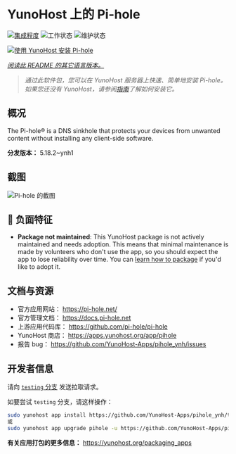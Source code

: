 <!--
注意：此 README 由 <https://github.com/YunoHost/apps/tree/master/tools/readme_generator> 自动生成
请勿手动编辑。
-->

# YunoHost 上的 Pi-hole

[![集成程度](https://dash.yunohost.org/integration/pihole.svg)](https://dash.yunohost.org/appci/app/pihole) ![工作状态](https://ci-apps.yunohost.org/ci/badges/pihole.status.svg) ![维护状态](https://ci-apps.yunohost.org/ci/badges/pihole.maintain.svg)

[![使用 YunoHost 安装 Pi-hole](https://install-app.yunohost.org/install-with-yunohost.svg)](https://install-app.yunohost.org/?app=pihole)

*[阅读此 README 的其它语言版本。](./ALL_README.md)*

> *通过此软件包，您可以在 YunoHost 服务器上快速、简单地安装 Pi-hole。*  
> *如果您还没有 YunoHost，请参阅[指南](https://yunohost.org/install)了解如何安装它。*

## 概况

The Pi-hole® is a DNS sinkhole that protects your devices from unwanted content without installing any client-side software.

**分发版本：** 5.18.2~ynh1

## 截图

![Pi-hole 的截图](./doc/screenshots/dashboard.png)

## :red_circle: 负面特征

- **Package not maintained**: This YunoHost package is not actively maintained and needs adoption. This means that minimal maintenance is made by volunteers who don't use the app, so you should expect the app to lose reliability over time. You can [learn how to package](https://yunohost.org/packaging_apps_intro) if you'd like to adopt it.

## 文档与资源

- 官方应用网站： <https://pi-hole.net/>
- 官方管理文档： <https://docs.pi-hole.net>
- 上游应用代码库： <https://github.com/pi-hole/pi-hole>
- YunoHost 商店： <https://apps.yunohost.org/app/pihole>
- 报告 bug： <https://github.com/YunoHost-Apps/pihole_ynh/issues>

## 开发者信息

请向 [`testing` 分支](https://github.com/YunoHost-Apps/pihole_ynh/tree/testing) 发送拉取请求。

如要尝试 `testing` 分支，请这样操作：

```bash
sudo yunohost app install https://github.com/YunoHost-Apps/pihole_ynh/tree/testing --debug
或
sudo yunohost app upgrade pihole -u https://github.com/YunoHost-Apps/pihole_ynh/tree/testing --debug
```

**有关应用打包的更多信息：** <https://yunohost.org/packaging_apps>
